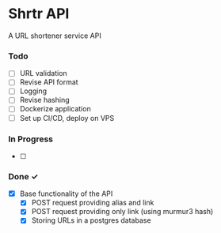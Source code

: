 # Shrtr API
A URL shortener service API

### Todo

- [ ] URL validation
- [ ] Revise API format
- [ ] Logging
- [ ] Revise hashing
- [ ] Dockerize application
- [ ] Set up CI/CD, deploy on VPS 

### In Progress

- [ ] 

### Done ✓

- [x] Base functionality of the API
  - [x] POST request providing alias and link
  - [x] POST request providing only link (using murmur3 hash)
  - [x] Storing URLs in a postgres database